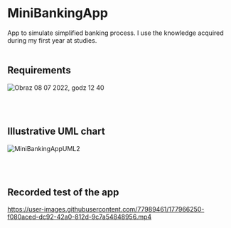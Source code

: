 # MiniBankingApp
App to simulate simplified banking process. I use the knowledge acquired during my first year at studies.
<br></br>
## Requirements

![Obraz 08 07 2022, godz  12 40](https://user-images.githubusercontent.com/77989461/177977098-e4fc6f32-2ba2-4f12-a25d-923de8a3cdf2.jpg)

<br></br>
## Illustrative UML chart
![MiniBankingAppUML2](https://user-images.githubusercontent.com/77989461/181007024-bf964eea-50bc-43a9-bd30-2430c5435b65.png)

<br></br>
## Recorded test of the app
https://user-images.githubusercontent.com/77989461/177966250-f080aced-dc92-42a0-812d-9c7a54848956.mp4


